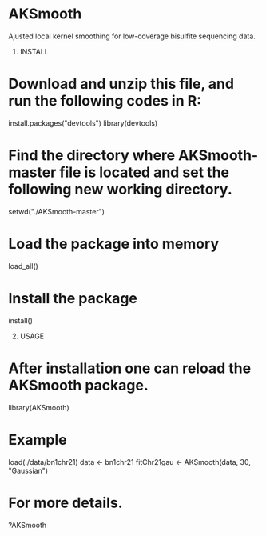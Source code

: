 AKSmooth
========

Ajusted local kernel smoothing for low-coverage bisulfite sequencing data.


1. INSTALL

# Download and unzip this file, and run the following codes in R:

install.packages("devtools") 
library(devtools)

# Find the directory where AKSmooth-master file is located and set the following new working directory.
setwd("./AKSmooth-master") 

# Load the package into memory
load_all()

# Install the package 
install()

2. USAGE

# After installation one can reload the AKSmooth package.
library(AKSmooth)

# Example
load(./data/bn1chr21)
data <- bn1chr21
fitChr21gau <- AKSmooth(data, 30, "Gaussian")

# For more details.
?AKSmooth




